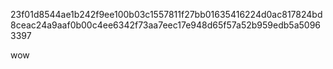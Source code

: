 23f01d8544ae1b242f9ee100b03c1557811f27bb01635416224d0ac817824bd8ceac24a9aaf0b00c4ee6342f73aa7eec17e948d65f57a52b959edb5a50963397



wow
